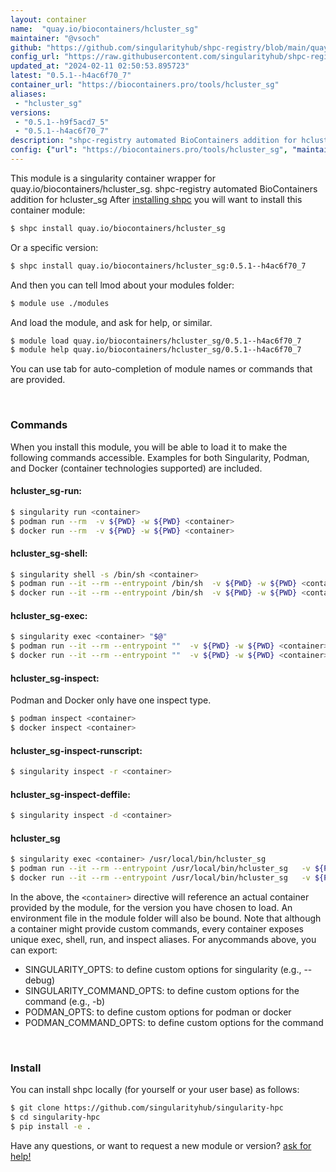 ```yaml
---
layout: container
name:  "quay.io/biocontainers/hcluster_sg"
maintainer: "@vsoch"
github: "https://github.com/singularityhub/shpc-registry/blob/main/quay.io/biocontainers/hcluster_sg/container.yaml"
config_url: "https://raw.githubusercontent.com/singularityhub/shpc-registry/main/quay.io/biocontainers/hcluster_sg/container.yaml"
updated_at: "2024-02-11 02:50:53.895723"
latest: "0.5.1--h4ac6f70_7"
container_url: "https://biocontainers.pro/tools/hcluster_sg"
aliases:
 - "hcluster_sg"
versions:
 - "0.5.1--h9f5acd7_5"
 - "0.5.1--h4ac6f70_7"
description: "shpc-registry automated BioContainers addition for hcluster_sg"
config: {"url": "https://biocontainers.pro/tools/hcluster_sg", "maintainer": "@vsoch", "description": "shpc-registry automated BioContainers addition for hcluster_sg", "latest": {"0.5.1--h4ac6f70_7": "sha256:8927b0b938e8c3f53add4eef679b426eaafb782fc32b9131eca91ba03b50aad7"}, "tags": {"0.5.1--h9f5acd7_5": "sha256:8b707c9e5575e0477169838844f44afdff450576b9834c3a475cdce8a1698d15", "0.5.1--h4ac6f70_7": "sha256:8927b0b938e8c3f53add4eef679b426eaafb782fc32b9131eca91ba03b50aad7"}, "docker": "quay.io/biocontainers/hcluster_sg", "aliases": {"hcluster_sg": "/usr/local/bin/hcluster_sg"}}
---
```


This module is a singularity container wrapper for quay.io/biocontainers/hcluster_sg.
shpc-registry automated BioContainers addition for hcluster_sg
After [installing shpc](#install) you will want to install this container module:


```bash
$ shpc install quay.io/biocontainers/hcluster_sg
```

Or a specific version:

```bash
$ shpc install quay.io/biocontainers/hcluster_sg:0.5.1--h4ac6f70_7
```

And then you can tell lmod about your modules folder:

```bash
$ module use ./modules
```

And load the module, and ask for help, or similar.

```bash
$ module load quay.io/biocontainers/hcluster_sg/0.5.1--h4ac6f70_7
$ module help quay.io/biocontainers/hcluster_sg/0.5.1--h4ac6f70_7
```

You can use tab for auto-completion of module names or commands that are provided.

<br>

### Commands

When you install this module, you will be able to load it to make the following commands accessible.
Examples for both Singularity, Podman, and Docker (container technologies supported) are included.

#### hcluster_sg-run:

```bash
$ singularity run <container>
$ podman run --rm  -v ${PWD} -w ${PWD} <container>
$ docker run --rm  -v ${PWD} -w ${PWD} <container>
```

#### hcluster_sg-shell:

```bash
$ singularity shell -s /bin/sh <container>
$ podman run --it --rm --entrypoint /bin/sh  -v ${PWD} -w ${PWD} <container>
$ docker run --it --rm --entrypoint /bin/sh  -v ${PWD} -w ${PWD} <container>
```

#### hcluster_sg-exec:

```bash
$ singularity exec <container> "$@"
$ podman run --it --rm --entrypoint ""  -v ${PWD} -w ${PWD} <container> "$@"
$ docker run --it --rm --entrypoint ""  -v ${PWD} -w ${PWD} <container> "$@"
```

#### hcluster_sg-inspect:

Podman and Docker only have one inspect type.

```bash
$ podman inspect <container>
$ docker inspect <container>
```

#### hcluster_sg-inspect-runscript:

```bash
$ singularity inspect -r <container>
```

#### hcluster_sg-inspect-deffile:

```bash
$ singularity inspect -d <container>
```


#### hcluster_sg

```bash
$ singularity exec <container> /usr/local/bin/hcluster_sg
$ podman run --it --rm --entrypoint /usr/local/bin/hcluster_sg   -v ${PWD} -w ${PWD} <container> -c " $@"
$ docker run --it --rm --entrypoint /usr/local/bin/hcluster_sg   -v ${PWD} -w ${PWD} <container> -c " $@"
```



In the above, the `<container>` directive will reference an actual container provided
by the module, for the version you have chosen to load. An environment file in the
module folder will also be bound. Note that although a container
might provide custom commands, every container exposes unique exec, shell, run, and
inspect aliases. For anycommands above, you can export:

 - SINGULARITY_OPTS: to define custom options for singularity (e.g., --debug)
 - SINGULARITY_COMMAND_OPTS: to define custom options for the command (e.g., -b)
 - PODMAN_OPTS: to define custom options for podman or docker
 - PODMAN_COMMAND_OPTS: to define custom options for the command

<br>

### Install

You can install shpc locally (for yourself or your user base) as follows:

```bash
$ git clone https://github.com/singularityhub/singularity-hpc
$ cd singularity-hpc
$ pip install -e .
```

Have any questions, or want to request a new module or version? [ask for help!](https://github.com/singularityhub/singularity-hpc/issues)